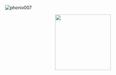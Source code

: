 <p align="left"> <img src="https://komarev.com/ghpvc/?username=phonix007&label=Profile%20views&color=0e75b6&style=flat" alt="phonix007" /> </p>
<p align="center">
<a href="https://github.com/phonix007">
  <img height="180em" src="https://github-readme-stats-eight-theta.vercel.app/api?username=phonix007&show_icons=true&theme=vue-dark&include_all_commits=true&count_private=true" />
